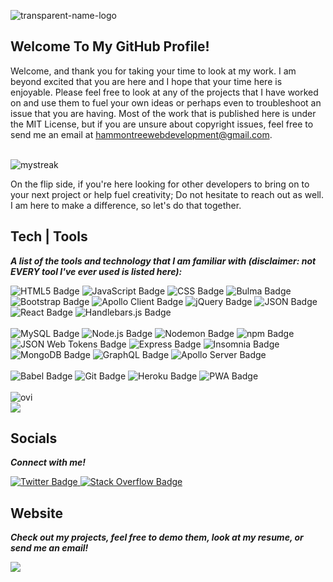 ![transparent-name-logo](https://user-images.githubusercontent.com/113649683/208552834-4ee7dc4d-625d-403b-b40d-02e90d9464b3.png)



<!-- welcome section -->
## Welcome To My GitHub Profile!
Welcome, and thank you for taking your time to look at my work. I am beyond excited that you are here and I hope that your time here is enjoyable. Please feel free to look at any of the projects that I have worked on and use them to fuel your own ideas or perhaps even to troubleshoot an issue that you are having. Most of the work that is published here is under the MIT License, but if you are unsure about copyright issues, feel free to send me an email at hammontreewebdevelopment@gmail.com.

<br>

<img src="https://github-readme-streak-stats.herokuapp.com/?user=HammontreeWebDev&theme=tokyonight" alt="mystreak"/>

<br>

On the flip side, if you're here looking for other developers to bring on to your next project or help fuel creativity; Do not hesitate to reach out as well. I am here to make a difference, so let's do that together.
<!-- Tech section -->

## Tech | Tools

***A list of the tools and technology that I am familiar with (disclaimer: not EVERY tool I've ever used is listed here):***

<!-- FRONT END:  -->

<div class="badges">
    <img src="https://img.shields.io/badge/HTML5-black?style=for-the-badge&logo=HTML5" alt="HTML5 Badge"/>
    <img src="https://img.shields.io/badge/JavaScript-black?style=for-the-badge&logo=JavaScript" alt="JavaScript Badge"/>
    <img src="https://img.shields.io/badge/CSS3-black?style=for-the-badge&logo=CSS3" alt="CSS Badge"/>
    <img src="https://img.shields.io/badge/Bulma-black?style=for-the-badge&logo=Bulma" alt="Bulma Badge"/>
    <img src="https://img.shields.io/badge/Bootstrap-black?style=for-the-badge&logo=Bootstrap" alt="Bootstrap Badge"/>
     <img src="https://img.shields.io/badge/Apollo Client-black?style=for-the-badge&logo=Apollo GraphQL" alt="Apollo Client Badge"/>
     <img src="https://img.shields.io/badge/jQuery-black?style=for-the-badge&logo=jQuery" alt="jQuery Badge"/>
     <img src="https://img.shields.io/badge/JSON-black?style=for-the-badge&logo=JSON" alt="JSON Badge"/>
     <img src="https://img.shields.io/badge/React-black?style=for-the-badge&logo=React" alt="React Badge"/>
     <img src="https://img.shields.io/badge/Handlebars.js-black?style=for-the-badge&logo=Handlebars.js" alt="Handlebars.js Badge"/>
    
</div>

<!-- BACK END:  -->

<br>

<div class="badges">
<img src="https://img.shields.io/badge/MySQL-black?style=for-the-badge&logo=MySQL" alt="MySQL Badge"/>
    <img src="https://img.shields.io/badge/Node.js-black?style=for-the-badge&logo=Node.js" alt="Node.js Badge"/>
    <img src="https://img.shields.io/badge/Nodemon-black?style=for-the-badge&logo=Nodemon" alt="Nodemon Badge"/>
    <img src="https://img.shields.io/badge/npm-black?style=for-the-badge&logo=npm" alt="npm Badge"/>
    <img src="https://img.shields.io/badge/JWT-black?style=for-the-badge&logo=JSON Web Tokens" alt="JSON Web Tokens Badge"/>
    <img src="https://img.shields.io/badge/Express.js-black?style=for-the-badge&logo=Express" alt="Express Badge"/>
    <img src="https://img.shields.io/badge/Insomnia-black?style=for-the-badge&logo=Insomnia" alt="Insomnia Badge"/>
    <img src="https://img.shields.io/badge/MongoDB-black?style=for-the-badge&logo=MongoDB" alt="MongoDB Badge"/>
    <img src="https://img.shields.io/badge/GraphQL-black?style=for-the-badge&logo=GraphQL" alt="GraphQL Badge"/>
    <img src="https://img.shields.io/badge/Apollo Server-black?style=for-the-badge&logo=Apollo GraphQL" alt="Apollo Server Badge"/>
</div>

<!-- GENERAL: -->

<br>

<div class="badges">
    <img src="https://img.shields.io/badge/Babel-black?style=for-the-badge&logo=Babel" alt="Babel Badge"/>
    <img src="https://img.shields.io/badge/Git-black?style=for-the-badge&logo=Git" alt="Git Badge"/>
    <img src="https://img.shields.io/badge/Heroku-black?style=for-the-badge&logo=Heroku" alt="Heroku Badge"/>
    <img src="https://img.shields.io/badge/PWA-black?style=for-the-badge&logo=PWA" alt="PWA Badge"/>
</div>

<br>

<img src="https://github-readme-stats.vercel.app/api/top-langs?username=HammontreeWebDev&show_icons=true&locale=en&layout=compact&theme=chartreuse-dark" alt="ovi" />

<br>

<img src="https://github-profile-trophy.vercel.app/?username=HammontreeWebDev&theme=juicyfresh&no-bg=true" />

<!-- Socials section -->
## Socials

***Connect with me!***
<div class="badges">
<!--   <a href="your-linkedin-URL">
    <img src="https://img.shields.io/badge/LinkedIn-blue?style=for-the-badge&logo=linkedin&logoColor=white" alt="LinkedIn Badge"/>
  </a> -->
    
  <a href="https://twitter.com/KailebJTH">
    <img src="https://img.shields.io/badge/Twitter-blue?style=for-the-badge&logo=twitter&logoColor=white" alt="Twitter Badge"/>
  </a>

  <a href="https://stackoverflow.com/users/20187731/hammontreewebdev">
    <img src="https://img.shields.io/badge/Stack Overflow-orange?style=for-the-badge&logo=Stack Overflow&logoColor=white" alt="Stack Overflow Badge"/>
  </a>

</div>

<!-- Website section -->

## Website
***Check out my projects, feel free to demo them, look at my resume, or send me an email!***

<div class="badges">
  <a href="https://www.portfolio.hammontreewebdev.live/">
    <img src="https://img.shields.io/badge/Portfolio-HammontreeWebDev-red?style=for-the-badge" />
  </a>
  </div>
